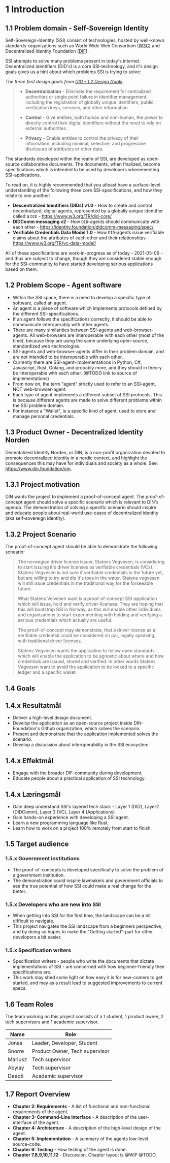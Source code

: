 # 1 Introduction

## 1.1 Problem domain - Self-Sovereign Identity

Self-Sovereign-Identity (SSI) consist of technologies, hosted by well-known standards-organizations such as World Wide Web Consortium ([W3C](https://www.w3.org/)) and Decentralized Identity Foundation ([DIF](https://github.com/decentralized-identity)).

SSI attempts to solve many problems present in today's internet. Decentralized identifiers (DID's) is a core SSI-technology, and it's design goals gives us a hint about which problems SSI is trying to solve:

*The three first design goals from [DID - 1.2 Design Goals](https://www.w3.org/TR/did-core/#design-goals)*:
>- **Decentralization** - Eliminate the requirement for centralized authorities or single point failure in identifier management, including the registration of globally unique identifiers, public verification keys, services, and other information.
>
>- **Control** - Give entities, both human and non-human, the power to directly control their digital identifiers without the need to rely on external authorities.
>
>- **Privacy** - Enable entities to control the privacy of their information, including minimal, selective, and progressive disclosure of attributes or other data.

The standards developed within the realm of SSI, are developed as open-source collaborative documents. The documents, when finalized, become specifications which is intended to be used by developers whenementing SSI-applications.

To read on, it is highly recommended that you atleast have a surface-level understanding of the following three core SSI-specifications, and how they relate to one another:


- **Descentralized Identifiers (DIDs) v1.0** - How to create and control decentralized, digital agents, represented by a globally unique identifier called a `DID` - https://www.w3.org/TR/did-core/
- **DIDComm messaging v2** - How `DID`-agents should communicate with each other - https://identity.foundation/didcomm-messaging/spec/ 
- **Verifiable Credentials Data Model 1.0** - How `DID`-agents issue verifiable claims about the attributes of each other and their relationships - https://www.w3.org/TR/vc-data-model/ 

All of these specifications are work-in-progress as of today - 2021-05-06 - and thus are subject to change, though they are considered stable enough for the SSI-community to have started developing serious applications based on them.

## 1.2 Problem Scope - Agent software

- Within the SSI space, there is a need to develop a specific type of software, called an agent.
- An agent is a piece of software which implements protocols defined by the different SSI-specifications.
- If an agent follows the specifications correctly, it should be able to communicate interoperably with other agents.
- There are many similarities between SSI-agents and web-browser-agents. All web-browsers are interoperable with each other (most of the time), because they are using the same underlying open-source, standardized web-technologies.
- SSI-agents and web-browser-agents differ in their problem domain, and are not intended to be interoperable with each other.
- Currently there are SSI-agent-implementations in Python, C#, Javascript, Rust, Golang, and probably more, and they should in theory be interoperable with each other. (@TODO link to source of implementations)
- From now on, the term "agent" strictly used to refer to an SSI-agent, NOT web-browser-agent.
- Each type of agent implements a different subset of SSI protocols. This is because different agents are made to solve different problems within the SSI problem domain.
- For instance a "Wallet", is a specific kind of agent, used to store and manage personal credentials.




## 1.3 Product Owner - Decentralized Identity Norden

Decentalized Identity Norden, or DIN, is a non-profit organization devoted to promote decentralized identity in a nordic context, and highlight the consequences this may have for individuals and society as a whole. See: https://www.din.foundation/om. 

## 1.3.1 Project motivation

DIN wants the project to implement a proof-of-concept agent. The proof-of-concept agent should solve a specific scenario which is relevant to DIN's agenda. The demonstration of solving a specific scenario should inspire and educate people about real-world use-cases of decentralized identity (aka self-sovereign identity).

## 1.3.2 Project Scenario

The proof-of-concept agent should be able to demonstrate the following scneario:

>The norwegian driver license issuer, Statens Vegvesen, is considering to start issuing it's driver licenses as verifiable credentials (VCs). Statens Vegvesen is not sure if verifiable credentials is the future yet, but are willing to try and dip it's toes in the water. Statens vegvesen will still issue credentials in the traditional way for the forseeable future.
>
>What Statens Veivesen want is a proof-of-concept SSI-application which will issue, hold and verify driver-licenses. They are hoping that this will bootstrap SSI in Norway, as this will enable other individuals and organizations to start experimenting with holding and verifying a serious credentials which actually are useful.
>
>The proof-of-concept may demonstrate, that a driver license as a verifiable credential could be considered on par, legally speaking, with traditional driver licenses.
>
>Statens Vegvesen wants the application to follow open standards which will enable the application to be agnostic about where and how credentials are issued, stored and verified. In other words Statens Vegvesen want to avoid the application to be locked to a specific ledger and a specific wallet.



## 1.4 Goals

## 1.4.x Resultatmål

- Deliver a high-level design document.
- Develop the application as an open-source project inside DIN-Foundation's Github organization, which solves the scenario.
- Present and demonstrate that the application implemented solves the scenario.
- Develop a discussion about interoperability in the SSI ecosystem.

## 1.4.x Effektmål

- Engage with the broader DIF-community during development.
- Educate people about a practical application of SSI technology.

## 1.4.x Læringsmål

- Gain deep understand SSI's layered tech stack - Layer 1 (DID), Layer2 (DIDComm), Layer 3 (VC), Layer 4 (Applications)
- Gain hands-on experience with developing a SSI agent.
- Learn a new programming language like Rust.
- Learn how to work on a project 100% remotely from start to finish.




## 1.5 Target audience

### 1.5.x Government institutions
- The proof-of-concepts is developed specifically to solve the problem of a government institution.
- The demonstration could inspire lawmakers and government officials to see the true potential of how SSI could make a real change for the better.

### 1.5.x Developers who are new into SSI
- When getting into SSI for the first time, the landscape can be a bit difficult to navigate.
- This project navigates the SSI landscape from a beginners perspective, and by doing so hopes to make the "Getting started"-part for other developers a bit easier.

### 1.5.x Specification writers
- Specification writers - people who write the documents that dictate implementations of SSI - are concerned with how beginner-friendly their specifications are.
- This work may shed some light on how easy it is for new-comers to get started, and may as a result lead to suggested improvements to current specs.




## 1.6 Team Roles

The team working on this project consists of a 1 student, 1 product owner, 2 tech supervisors and 1 academic supervisor.

| Name        | Role                                |
|-------------|-------------------------------------|
| Jonas       | Leader, Developer, Student          |
| Snorre      | Product Owner, Tech supervisor      |
| Mariusz     | Tech supervisor                     |
| Abylay      | Tech supervisor                     |
| Deepti      | Academic supervisor                 |




## 1.7 Report Overview

- **Chapter 2: Requirements** - A list of functional and non-functional requirements of the agent.
- **Chapter 3: Command-Line Interface** - A description of the user-interface of the agent.
- **Chapter 4: Architecture** - A description of the high-level design of the agent.
- **Chapter 5: Implementation** - A summary of the agents low-level source-code.
- **Chapter 6: Testing** - How testing of the agent is done.
- **Chapter 7,8,9,10,11,12** - Discussion. Chapter layout is @WIP @TODO.

